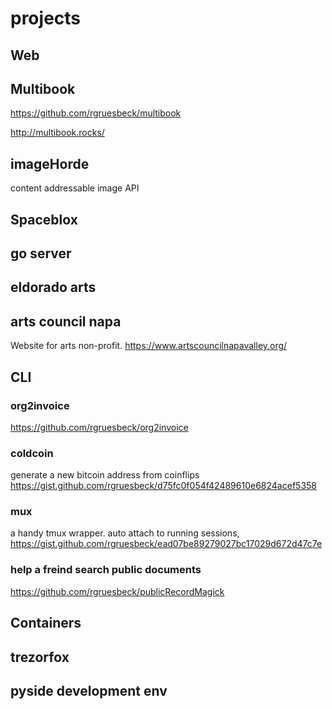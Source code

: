 # projects

## Web
## Multibook
https://github.com/rgruesbeck/multibook

http://multibook.rocks/
## imageHorde
content addressable image API
## Spaceblox
## go server
## eldorado arts

## arts council napa
Website for arts non-profit.
https://www.artscouncilnapavalley.org/

## CLI
### org2invoice
https://github.com/rgruesbeck/org2invoice
### coldcoin
generate a new bitcoin address from coinflips
https://gist.github.com/rgruesbeck/d75fc0f054f42489610e6824acef5358
### mux
a handy tmux wrapper. auto attach to running sessions, 
https://gist.github.com/rgruesbeck/ead07be89279027bc17029d672d47c7e
### help a freind search public documents
https://github.com/rgruesbeck/publicRecordMagick

## Containers
## trezorfox
## pyside development env
